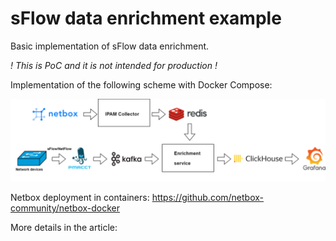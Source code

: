 # sFlow data enrichment example

Basic implementation of sFlow data enrichment.

*! This is PoC and it is not intended for production !*

Implementation of the following scheme with Docker Compose:

![alt text](./img.png)

Netbox deployment in containers: https://github.com/netbox-community/netbox-docker

More details in the article:
